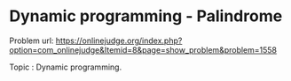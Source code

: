 # Dynamic programming - Palindrome

Problem url: https://onlinejudge.org/index.php?option=com_onlinejudge&Itemid=8&page=show_problem&problem=1558

Topic : Dynamic programming.
